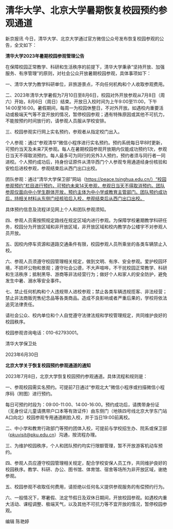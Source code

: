 

# 清华大学、北京大学暑期恢复校园预约参观通道

新京报讯 今日，清华大学、北京大学通过官方微信公众号发布恢复校园参观的公告，全文如下：

**清华大学2023年暑期校园参观管理公告**

在保障校园正常教学、科研和生活秩序的前提下，清华大学秉承“坚持开放、加强服务、有序管理”的原则，对社会公众开放暑期校园参观，具体事项如下：

一、清华大学为教学科研单位，非旅游景点，不向任何机构和个人收取参观费用。

二、2023年清华大学暑假为7月10日至8月6日，校园对外开放参观从7月8日（周六）开始，8月6日（周日）结束。开放日入校时间为上午9:00至11:00，下午14:00至16:00。暑假期间，每周一为校园休整日，不对外开放。如遇校内重要活动或极端天气等不宜开放的情况，暂停校园参观；遇有特殊原因或其他不可抗力，不能按预约时间放行的，请参观人员服从学校安排。

三、校园参观实行网上实名预约，参观者从指定校门出入。

个人参观：通过“参观清华”微信小程序进行实名预约。预约系统每日早8时更新，可预约当天及未来7天参观。每人在暑期校园参观开放期内仅能成功预约1次，参观日当天不得取消预约。每人最多可为同行的另外3人预约，预约者须与同行者一同进校。个人预约成功后，持身份证原件从清华西门个人参观专用通道经身份核验和安检后进校参观，参观结束后从西门出口出校。

团队参观：通过“清华大学保卫部”网站（https://peace.tsinghua.edu.cn/）“校园参观预约”栏目进行预约，可预约未来14天参观，参观日当天不得取消预约。团队参观仅面向中小学生群体开放，预约主体为中小学或教育主管部门。团队预约成功后，持相关材料从东侧门经核验后入校，参观结束后从西门出口出校。

具体预约信息及流程详见网上个人和团队参观须知。

四、参观人员需按照规定路线在规定区域内进行参观。为保障学校暑期教学科研任务，校园分为开放区域和非开放区域，非开放区域和校内教学办公楼宇不对参观人员开放。

五、因校内停车资源和道路交通条件有限，校园参观人员所乘坐的各类车辆禁止入校。

六、参观人员须遵守校园管理相关规定，做到文明、有序、安全参观。爱护校园环境，不损坏公物和景观；遵守社会公德，不大声喧哗，不干扰校园正常教学、科研和生活秩序；抵制黑导、游商等非法经营行为；做好个人和家人的安全防护，避免发生中暑、溺水等安全事件。

七、禁止任何机构和个人违规带人进校参观；禁止各类车辆违规揽客、非法经营；禁止非法商贩兜售纪念品等各类商品。造成不良影响或者严重后果的，学校将依法追究法律责任。

请社会公众、校内单位和个人自觉遵守法律法规和学校管理规定，共同维护良好的校园秩序。

校园参观咨询电话：010-62793001。

清华大学保卫处

2023年6月30日

**北京大学关于恢复校园预约参观通道的通知**

2023年7月8日，北京大学恢复校园预约参观通道。具体流程和规则是：

一、参观校园需实名预约。可提前7日通过“参观北大”微信小程序或扫描微信小程序码（附图）进行预约。

每日可预约时段为：09:00-11:00、14:00-16:00。预约成功后，请携带身份证（无身份证儿童请携带户口本等有效证件）由东侧门（地铁四号线北京大学东门站A口向北）校园参观专用通道刷脸入校，并于当日19:00前离校。

二、中小学和教育行政部门等预约团体入校，可提前与学校招生办、院系或保卫部（pkuvisit@pku.edu.cn）沟通，按流程办理。

三、为维护校园秩序，个人和团队预约均实行限额管理，暂不开放游客机动车预约。

四、参观人员应遵守校园管理相关规定，配合学校安保人员工作，共同维护良好的校园秩序。教学、科研、办公、图书馆、体育馆、宿舍等场所为非开放区域，谢绝参观。

五、校园参观不收取任何费用，请拒绝以任何名义提供参观服务的有偿预约行为。

六、一般情况下，寒暑假、法定节假日及双休日期间，开放校园参观。如遇校内重大活动、课程调整、极端天气，以及其他不可抗力等不宜开放的情况，暂停校园参观。

编辑 陈艳婷

